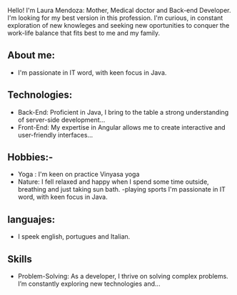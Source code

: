 
Hello! I'm Laura Mendoza: Mother, Medical doctor and Back-end Developer.
I'm looking for my best version in this profession. I'm curious, in constant exploration of new knowleges and seeking new oportunities to conquer the work-life balance that fits best to me and my family.

## About me:
- I'm passionate in IT word, with keen focus in Java.


## Technologies:
- Back-End: Proficient in Java, I bring to the table a strong understanding of server-side development...
- Front-End: My expertise in Angular allows me to create interactive and user-friendly interfaces...

## Hobbies:-
- Yoga : I'm keen on practice  Vinyasa yoga 
- Nature: I fell relaxed and happy when I spend some time outside, breathing and just taking sun bath.
-playing sports
I'm passionate in IT word, with keen focus in Java.

## languajes:
- I speek english, portugues and Italian.

## Skills
- Problem-Solving: As a developer, I thrive on solving complex problems. I’m constantly exploring new technologies and...



